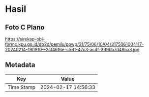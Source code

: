 # Hasil

## Foto C Plano

https://sirekap-obj-formc.kpu.go.id/db2d/pemilu/ppwp/31/75/06/10/04/3175061004117-20240214-190910--2cf46f6e-c561-47c3-acdf-399bb7d495a3.jpg


## Metadata

| Key        | Value               |
| ---------- | ------------------- |
| Time Stamp | 2024-02-17 14:56:33 |



